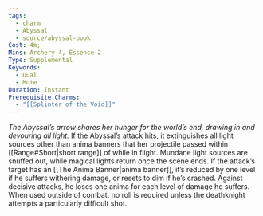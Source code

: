 ```yaml
---
tags:
  - charm
  - Abyssal
  - source/abyssal-book
Cost: 4m; 
Mins: Archery 4, Essence 2
Type: Supplemental
Keywords:
  - Dual
  - Mute
Duration: Instant
Prerequisite Charms:
  - "[[Splinter of the Void]]"
---
```

*The Abyssal’s arrow shares her hunger for the world’s end, drawing in and devouring all light.*
If the Abyssal’s attack hits, it extinguishes all light sources other than anima banners that her projectile passed within [[Range#Short|short range]] of while in flight. Mundane light sources are snuffed out, while magical lights return once the scene ends.
If the attack’s target has an [[The Anima Banner|anima banner]], it’s reduced by one level if he suffers withering damage, or resets to dim if he’s crashed. Against decisive attacks, he loses one anima for each level of damage he suffers.
When used outside of combat, no roll is required unless the deathknight attempts a particularly difficult shot.